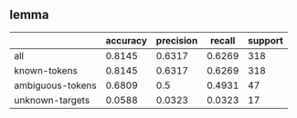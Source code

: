 
## lemma

|                  | accuracy | precision | recall | support |
|------------------|----------|-----------|--------|---------|
| all              | 0.8145   | 0.6317    | 0.6269 | 318     |
| known-tokens     | 0.8145   | 0.6317    | 0.6269 | 318     |
| ambiguous-tokens | 0.6809   | 0.5       | 0.4931 | 47      |
| unknown-targets  | 0.0588   | 0.0323    | 0.0323 | 17      |

